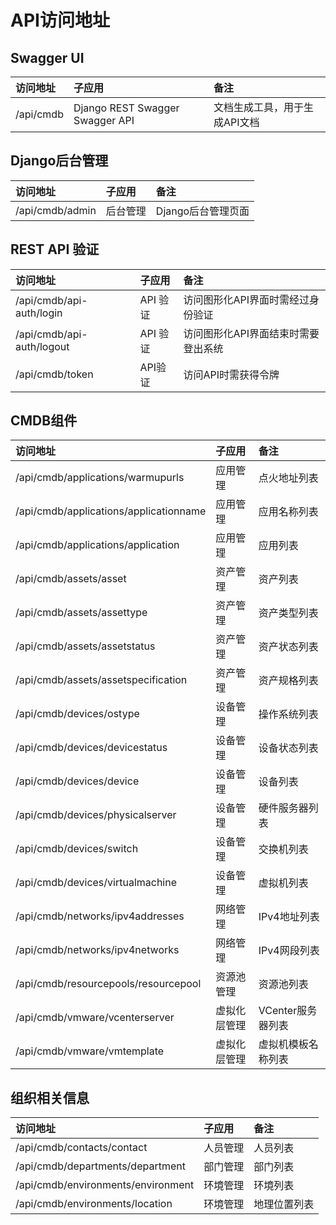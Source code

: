 # API访问地址

## Swagger UI

|访问地址|子应用|备注|
|:-----|:-----|:-----|
|/api/cmdb|	Django REST Swagger	Swagger API |文档生成工具，用于生成API文档

## Django后台管理

|访问地址|子应用|备注|
|:-----|:-----|:-----|
|/api/cmdb/admin|后台管理|Django后台管理页面

## REST API 验证

|访问地址|子应用|备注|
|:-----|:-----|:-----|
|/api/cmdb/api-auth/login|API 验证|访问图形化API界面时需经过身份验证|
|/api/cmdb/api-auth/logout|API 验证|访问图形化API界面结束时需要登出系统|
|/api/cmdb/token|API验证|访问API时需获得令牌|

## CMDB组件

|访问地址|子应用|备注|
|:-----|:-----|:-----|
|/api/cmdb/applications/warmupurls|应用管理|点火地址列表
|/api/cmdb/applications/applicationname|应用管理|应用名称列表
|/api/cmdb/applications/application|应用管理|应用列表
|/api/cmdb/assets/asset|资产管理|资产列表
|/api/cmdb/assets/assettype|资产管理|资产类型列表
|/api/cmdb/assets/assetstatus|资产管理|资产状态列表
|/api/cmdb/assets/assetspecification|资产管理|资产规格列表
|/api/cmdb/devices/ostype|设备管理|操作系统列表
|/api/cmdb/devices/devicestatus|设备管理|设备状态列表
|/api/cmdb/devices/device|设备管理|设备列表
|/api/cmdb/devices/physicalserver|设备管理|硬件服务器列表
|/api/cmdb/devices/switch|设备管理|交换机列表
|/api/cmdb/devices/virtualmachine|设备管理|虚拟机列表
|/api/cmdb/networks/ipv4addresses|网络管理|IPv4地址列表
|/api/cmdb/networks/ipv4networks|网络管理|IPv4网段列表
|/api/cmdb/resourcepools/resourcepool|资源池管理|资源池列表
|/api/cmdb/vmware/vcenterserver|虚拟化层管理|VCenter服务器列表
|/api/cmdb/vmware/vmtemplate|虚拟化层管理|虚拟机模板名称列表

## 组织相关信息

|访问地址|子应用|备注|
|:-----|:-----|:-----|
|/api/cmdb/contacts/contact|人员管理|人员列表
|/api/cmdb/departments/department|部门管理|部门列表
|/api/cmdb/environments/environment|环境管理|环境列表
|/api/cmdb/environments/location|环境管理|地理位置列表